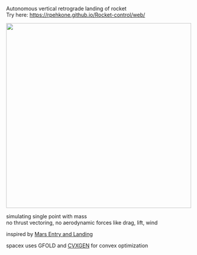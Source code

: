Autonomous vertical retrograde landing of rocket  
Try here: https://rpehkone.github.io/Rocket-control/web/  

<img src="gif.gif" width="500" height="auto"/>  

simulating single point with mass  
no thrust vectoring, no aerodynamic forces like drag, lift, wind  

inspired by <a href="https://www.youtube.com/watch?v=iF5-AHaBxkE">Mars Entry and Landing</a>  

spacex uses GFOLD and <a href="https://cvxgen.com/docs/overview.html">CVXGEN</a> for convex optimization  
